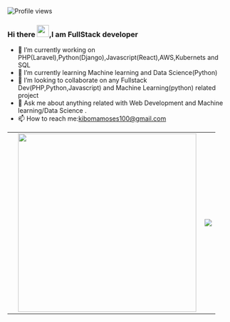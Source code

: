 


![Profile views](https://gpvc.arturio.dev/kibomamoses)
### Hi there <img src="https://user-images.githubusercontent.com/5679180/79618120-0daffb80-80be-11ea-819e-d2b0fa904d07.gif" width="27px">,I am <b>FullStack</b> developer


- 🔭 I’m currently working on PHP(Laravel),Python(Django),Javascript(React),AWS,Kubernets and SQL
- 🌱 I’m currently learning Machine learning and Data Science(Python)
- 👯 I’m looking to collaborate on any Fullstack Dev(PHP,Python,Javascript) and Machine Learning(python) related project
- 💬 Ask me about  anything related with Web Development and Machine learning/Data Science .
- 📫 How to reach me:kibomamoses100@gmail.com

<center>
  <table>
  <tr>
      <td>
        <td>
          <img width="400px" align="left" src="https://github-readme-stats.vercel.app/api?username=kibomamoses&count_private=true&show_icons=true&theme=dark&layout=compact"/>
       </td>
    <td>
      <a href="https://wakatime.com"><img src="https://wakatime.com/share/@kibomamoses/41a1284a-f5e5-4fa5-b062-5315b6be5d28.png" /></a>
    </td>
  </tr>   
</table>
</center>



